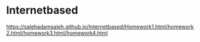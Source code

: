 # Internetbased
https://salehadamsaleh.github.io/Internetbased/Homework1.html/homework2.html/homework3.html/homework4.html

